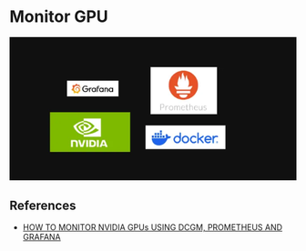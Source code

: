 # Monitor GPU 

![alt text](image-12.png)

## References

- [HOW TO MONITOR NVIDIA GPUs USING DCGM, PROMETHEUS AND GRAFANA](https://medium.com/@avishkumar27/how-to-monitor-nvidia-gpus-using-dcgm-prometheus-and-grafana-430836ae47bd)



